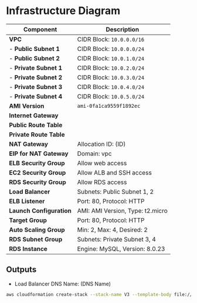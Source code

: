 # Infrastructure Diagram

| Component            | Description                    |
| -------------------- | ------------------------------ |
| **VPC**              | CIDR Block: `10.0.0.0/16`       |
| - **Public Subnet 1**| CIDR Block: `10.0.0.0/24`       |
| - **Public Subnet 2**| CIDR Block: `10.0.1.0/24`       |
| - **Private Subnet 1**| CIDR Block: `10.0.2.0/24`      |
| - **Private Subnet 2**| CIDR Block: `10.0.3.0/24`      |
| - **Private Subnet 3**| CIDR Block: `10.0.4.0/24`      |
| - **Private Subnet 4**| CIDR Block: `10.0.5.0/24`      |
| **AMI Version**      | `ami-0fa1ca9559f1892ec`        |
| **Internet Gateway** |                               |
| **Public Route Table**|                               |
| **Private Route Table**|                              |
| **NAT Gateway**       | Allocation ID: (ID)            |
| **EIP for NAT Gateway**| Domain: vpc                   |
| **ELB Security Group**| Allow web access               |
| **EC2 Security Group**| Allow ALB and SSH access       |
| **RDS Security Group**| Allow RDS access               |
| **Load Balancer**     | Subnets: Public Subnet 1, 2    |
| **ELB Listener**      | Port: 80, Protocol: HTTP       |
| **Launch Configuration**| AMI: AMI Version, Type: t2.micro|
| **Target Group**      | Port: 80, Protocol: HTTP       |
| **Auto Scaling Group**| Min: 2, Max: 4, Desired: 2      |
| **RDS Subnet Group**  | Subnets: Private Subnet 3, 4   |
| **RDS Instance**      | Engine: MySQL, Version: 8.0.23  |

## Outputs

- Load Balancer DNS Name: (DNS Name)


```bash
aws cloudformation create-stack --stack-name V3 --template-body file://master.yaml --region us-east-1 --capabilities CAPABILITY_AUTO_EXPAND
```